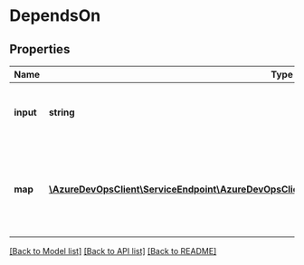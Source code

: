# DependsOn

## Properties
Name | Type | Description | Notes
------------ | ------------- | ------------- | -------------
**input** | **string** | Gets or sets the ID of the field on which URL&#39;s value is dependent. | [optional] 
**map** | [**\AzureDevOpsClient\ServiceEndpoint\AzureDevOpsClient\ServiceEndpoint\Model\DependencyBinding[]**](DependencyBinding.md) | Gets or sets key-value pair containing other&#39;s field value and corresponding url value. | [optional] 

[[Back to Model list]](../README.md#documentation-for-models) [[Back to API list]](../README.md#documentation-for-api-endpoints) [[Back to README]](../README.md)


